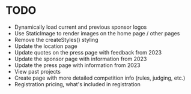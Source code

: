 # TODO

- Dynamically load current and previous sponsor logos
- Use StaticImage to render images on the home page / other pages
- Remove the createStyles() styling
- Update the location page
- Update quotes on the press page with feedback from 2023
- Update the sponsor page with information from 2023
- Update the press page with information from 2023
- View past projects
- Create page with more detailed competition info (rules, judging, etc.)
- Registration pricing, what's included in registration
